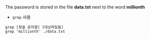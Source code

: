 The password is stored in the file **data.txt** next to the word **millionth**

- `grep` 사용
```
grep [찾을 문자열] [대상파일들]
grep 'millionth' ./data.txt
```
